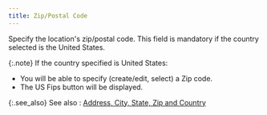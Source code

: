 ```yaml
---
title: Zip/Postal Code
---
```



Specify the location's zip/postal code. This field is mandatory if the  country selected is the United States.


{:.note}
If the country specified is United States:

- You will be able  to specify (create/edit, select) a Zip code.
- The US Fips  button will be displayed.


{:.see_also}
See also
: [Address,  City, State, Zip and Country](JavaScript:RelatedTopics1.Click())<!--Metadata type="DesignerControl" startspan
<object CLASSID="clsid:ADB880A6-D8FF-11CF-9377-00AA003B7A11"
	ID=RelatedTopics1
	TYPE="application/x-oleobject">
</object>-->

<object classid="clsid:ADB880A6-D8FF-11CF-9377-00AA003B7A11" id="RelatedTopics1" type="application/x-oleobject"> 
 <param name="Command" value="Related Topics">
<param name="Window" value="second">
<param name="Item1" value="Address, City, State, Zip and Country;{{site.sc_chm}}/options/locations-and-sub-locations/location-details/general-information/address_city_state_zip_and_country.html">
</object><!--Metadata type="DesignerControl" endspan-->
